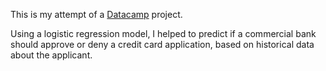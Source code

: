 This is my attempt of a [Datacamp](https://app.datacamp.com/workspace/w/f320e7d2-76ea-4ba7-9a25-c3b8f7ae0cdc) project. 

Using a logistic regression model, I helped to predict if a commercial bank should approve or deny a credit card application, based on historical data about the applicant.
